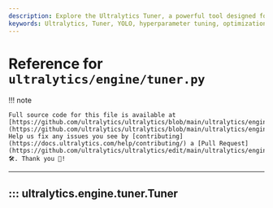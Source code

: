 ```yaml
---
description: Explore the Ultralytics Tuner, a powerful tool designed for hyperparameter tuning of YOLO models to optimize performance across various tasks like object detection, image classification, and more.
keywords: Ultralytics, Tuner, YOLO, hyperparameter tuning, optimization, object detection, image classification, instance segmentation, pose estimation, multi-object tracking
---
```


# Reference for `ultralytics/engine/tuner.py`

!!! note

    Full source code for this file is available at [https://github.com/ultralytics/ultralytics/blob/main/ultralytics/engine/tuner.py](https://github.com/ultralytics/ultralytics/blob/main/ultralytics/engine/tuner.py). Help us fix any issues you see by [contributing](https://docs.ultralytics.com/help/contributing/) a [Pull Request](https://github.com/ultralytics/ultralytics/edit/main/ultralytics/engine/tuner.py) 🛠️. Thank you 🙏!

---
## ::: ultralytics.engine.tuner.Tuner
<br><br>
